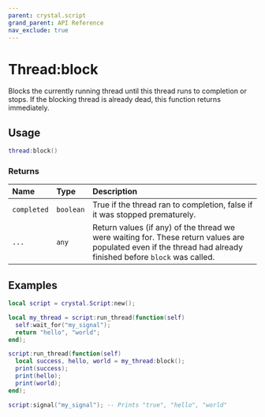```yaml
---
parent: crystal.script
grand_parent: API Reference
nav_exclude: true
---
```


# Thread:block

Blocks the currently running thread until this thread runs to completion or stops. If the blocking thread is already dead, this function returns immediately.

## Usage

```lua
thread:block()
```

### Returns

| Name        | Type      | Description                                                                                                                                                    |
| :---------- | :-------- | :------------------------------------------------------------------------------------------------------------------------------------------------------------- |
| `completed` | `boolean` | True if the thread ran to completion, false if it was stopped prematurely.                                                                                     |
| `...`       | `any`     | Return values (if any) of the thread we were waiting for. These return values are populated even if the thread had already finished before `block` was called. |

## Examples

```lua
local script = crystal.Script:new();

local my_thread = script:run_thread(function(self)
  self:wait_for("my_signal");
  return "hello", "world";
end);

script:run_thread(function(self)
  local success, hello, world = my_thread:block();
  print(success);
  print(hello);
  print(world);
end);

script:signal("my_signal"); -- Prints "true", "hello", "world"
```
